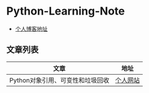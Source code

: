 # Python-Learning-Note

- [个人博客地址](www.flyrie.top)

## 文章列表
| 文章                             |                                             地址                                            |
|----------------------------------|:-------------------------------------------------------------------------------------------:|
| Python对象引用、可变性和垃圾回收 | [个人网站](http://flyrie.top/2018/04/01/Python_Object_References_Mutability_And_Recycling/) |
